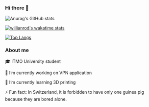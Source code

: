 ### Hi there 👋

![Anurag's GitHub stats](https://github-readme-stats.vercel.app/api?username=VITYQ&count_private=true&show_icons=true&theme=dracula) 

[![willianrod's wakatime stats](https://github-readme-stats.vercel.app/api/wakatime?username=VITYQ&theme=dracula)](https://github.com/anuraghazra/github-readme-stats)

[![Top Langs](https://github-readme-stats.vercel.app/api/top-langs/?username=VITYQ&layout=compact&theme=dracula&card_width=495)](https://github.com/anuraghazra/github-readme-stats)




### About me

🎓 ITMO University student

🔭 I’m currently working on VPN application

🌱 I’m currently learning 3D printing

⚡ Fun fact: In Switzerland, it is forbidden to have only one guinea pig because they are bored alone.
<!--
**VITYQ/VITYQ** is a ✨ _special_ ✨ repository because its `README.md` (this file) appears on your GitHub profile.

Here are some ideas to get you started:

- 🔭 I’m currently working on ...
- 🌱 I’m currently learning ...
- 👯 I’m looking to collaborate on ...
- 🤔 I’m looking for help with ...
- 💬 Ask me about ...
- 📫 How to reach me: ...
- 😄 Pronouns: ...
- ⚡ Fun fact: ...
-->
